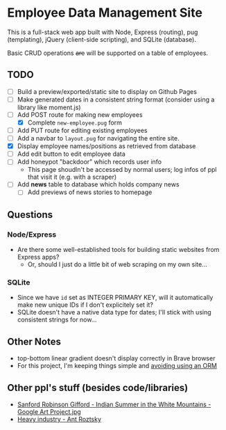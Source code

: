 # Employee Data Management Site

This is a full-stack web app built with Node, Express (routing), pug
(templating), jQuery (client-side scripting), and SQLite (database).

Basic CRUD operations ~~are~~ will be supported on a table of employees.


## TODO

- [ ] Build a preview/exported/static site to display on Github Pages
- [ ] Make generated dates in a consistent string format (consider using a
  library like moment.js)
- [ ] Add POST route for making new employees
    - [x] Complete `new-employee.pug` form
- [ ] Add PUT route for editing existing employees
- [ ] Add a navbar to `layout.pug` for navigating the entire site.
- [x] Display employee names/positions as retrieved from database
- [ ] Add edit button to edit employee data
- [ ] Add honeypot "backdoor" which records user info
    - This page shoudln't be accessed by normal users; log infos of ppl that
      visit it (e.g. with a scraper)
- [ ] Add **news** table to database which holds company news
    - [ ] Add previews of news stories to homepage

## Questions

### Node/Express

- Are there some well-established tools for building static websites from Express apps?
    - Or, should I just do a little bit of web scraping on my own site...

### SQLite

- Since we have `id` set as INTEGER PRIMARY KEY, will it automatically make new
  unique IDs if I don't explicitely set it?
- SQLite doesn't have a native data type for dates; I'll stick with using
  consistent strings for now...

## Other Notes

- top-bottom linear gradient doesn't display correctly in Brave browser
- For this project, I'm keeping things simple and [avoiding using an
  ORM](https://blog.logrocket.com/why-you-should-avoid-orms-with-examples-in-node-js-e0baab73fa5)

## Other ppl's stuff (besides code/libraries)

- [Sanford Robinson Gifford - Indian Summer in the White Mountains - Google Art Project.jpg](https://commons.wikimedia.org/wiki/File:Sanford_Robinson_Gifford_-_Indian_Summer_in_the_White_Mountains_-_Google_Art_Project.jpg)
- [Heavy industry - Ant Roztsky](https://unsplash.com/photos/SLIFI67jv5k)
